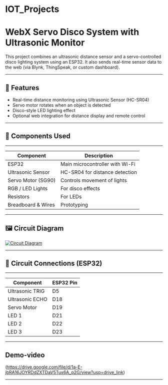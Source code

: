 # IOT_Projects
# WebX Servo Disco System with Ultrasonic Monitor

This project combines an ultrasonic distance sensor and a servo-controlled disco lighting system using an ESP32. It also sends real-time sensor data to the web (via Blynk, ThingSpeak, or custom dashboard).

---

## 🚀 Features

- Real-time distance monitoring using Ultrasonic Sensor (HC-SR04)
- Servo motor rotates when an object is detected
- Disco-style LED lighting effect
- Optional web integration for distance display and remote control

---

## 🧰 Components Used
----------------------------------------------------------
| Component            | Description                      |
|----------------------|----------------------------------|
| ESP32                | Main microcontroller with Wi-Fi  |
| Ultrasonic Sensor    | HC-SR04 for distance detection   |
| Servo Motor (SG90)   | Controls movement of lights      |
| RGB / LED Lights     | For disco effects                |
| Resistors            | For LEDs                         |
| Breadboard & Wires   | Prototyping                      |

---

## 🖼️ Circuit Diagram

[![Circuit Diagram](images/circuit.png)](https://drive.google.com/file/d/1ESzTTfhEBLlzUaQSR2RyCXQ-mNvSSYpo/view?usp=drive_link)

---

## 🔌 Circuit Connections (ESP32)
------------------------------
| Component       | ESP32 Pin |
|-----------------|-----------|
| Ultrasonic TRIG | D5        |
| Ultrasonic ECHO | D18       |
| Servo Motor     | D19       |
| LED 1           | D21       |
| LED 2           | D22       |
| LED 3           | D23       |

---


##  Demo-video

(https://drive.google.com/file/d/1a-E-jbRA16JOYRDdZXTDaV5Tux6A_p2G/view?usp=drive_link)

---
